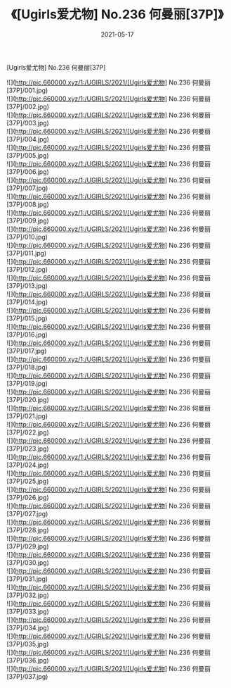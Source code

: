 ﻿---
layout: post
title:  《[Ugirls爱尤物] No.236 何曼丽[37P]》
date:   2021-05-17
img: http://pic.660000.xyz/1:/UGIRLS/2021/[Ugirls爱尤物] No.236 何曼丽[37P]/000.jpg
categories: [美女, 清纯, 唯美]
---

[Ugirls爱尤物] No.236 何曼丽[37P]

  ![](http://pic.660000.xyz/1:/UGIRLS/2021/[Ugirls爱尤物] No.236 何曼丽[37P]/001.jpg) <br> ![](http://pic.660000.xyz/1:/UGIRLS/2021/[Ugirls爱尤物] No.236 何曼丽[37P]/002.jpg) <br> ![](http://pic.660000.xyz/1:/UGIRLS/2021/[Ugirls爱尤物] No.236 何曼丽[37P]/003.jpg) <br> ![](http://pic.660000.xyz/1:/UGIRLS/2021/[Ugirls爱尤物] No.236 何曼丽[37P]/004.jpg) <br> ![](http://pic.660000.xyz/1:/UGIRLS/2021/[Ugirls爱尤物] No.236 何曼丽[37P]/005.jpg) <br> ![](http://pic.660000.xyz/1:/UGIRLS/2021/[Ugirls爱尤物] No.236 何曼丽[37P]/006.jpg) <br> ![](http://pic.660000.xyz/1:/UGIRLS/2021/[Ugirls爱尤物] No.236 何曼丽[37P]/007.jpg) <br> ![](http://pic.660000.xyz/1:/UGIRLS/2021/[Ugirls爱尤物] No.236 何曼丽[37P]/008.jpg) <br> ![](http://pic.660000.xyz/1:/UGIRLS/2021/[Ugirls爱尤物] No.236 何曼丽[37P]/009.jpg) <br> ![](http://pic.660000.xyz/1:/UGIRLS/2021/[Ugirls爱尤物] No.236 何曼丽[37P]/010.jpg) <br> ![](http://pic.660000.xyz/1:/UGIRLS/2021/[Ugirls爱尤物] No.236 何曼丽[37P]/011.jpg) <br> ![](http://pic.660000.xyz/1:/UGIRLS/2021/[Ugirls爱尤物] No.236 何曼丽[37P]/012.jpg) <br> ![](http://pic.660000.xyz/1:/UGIRLS/2021/[Ugirls爱尤物] No.236 何曼丽[37P]/013.jpg) <br> ![](http://pic.660000.xyz/1:/UGIRLS/2021/[Ugirls爱尤物] No.236 何曼丽[37P]/014.jpg) <br> ![](http://pic.660000.xyz/1:/UGIRLS/2021/[Ugirls爱尤物] No.236 何曼丽[37P]/015.jpg) <br> ![](http://pic.660000.xyz/1:/UGIRLS/2021/[Ugirls爱尤物] No.236 何曼丽[37P]/016.jpg) <br> ![](http://pic.660000.xyz/1:/UGIRLS/2021/[Ugirls爱尤物] No.236 何曼丽[37P]/017.jpg) <br> ![](http://pic.660000.xyz/1:/UGIRLS/2021/[Ugirls爱尤物] No.236 何曼丽[37P]/018.jpg) <br> ![](http://pic.660000.xyz/1:/UGIRLS/2021/[Ugirls爱尤物] No.236 何曼丽[37P]/019.jpg) <br> ![](http://pic.660000.xyz/1:/UGIRLS/2021/[Ugirls爱尤物] No.236 何曼丽[37P]/020.jpg) <br> ![](http://pic.660000.xyz/1:/UGIRLS/2021/[Ugirls爱尤物] No.236 何曼丽[37P]/021.jpg) <br> ![](http://pic.660000.xyz/1:/UGIRLS/2021/[Ugirls爱尤物] No.236 何曼丽[37P]/022.jpg) <br> ![](http://pic.660000.xyz/1:/UGIRLS/2021/[Ugirls爱尤物] No.236 何曼丽[37P]/023.jpg) <br> ![](http://pic.660000.xyz/1:/UGIRLS/2021/[Ugirls爱尤物] No.236 何曼丽[37P]/024.jpg) <br> ![](http://pic.660000.xyz/1:/UGIRLS/2021/[Ugirls爱尤物] No.236 何曼丽[37P]/025.jpg) <br> ![](http://pic.660000.xyz/1:/UGIRLS/2021/[Ugirls爱尤物] No.236 何曼丽[37P]/026.jpg) <br> ![](http://pic.660000.xyz/1:/UGIRLS/2021/[Ugirls爱尤物] No.236 何曼丽[37P]/027.jpg) <br> ![](http://pic.660000.xyz/1:/UGIRLS/2021/[Ugirls爱尤物] No.236 何曼丽[37P]/028.jpg) <br> ![](http://pic.660000.xyz/1:/UGIRLS/2021/[Ugirls爱尤物] No.236 何曼丽[37P]/029.jpg) <br> ![](http://pic.660000.xyz/1:/UGIRLS/2021/[Ugirls爱尤物] No.236 何曼丽[37P]/030.jpg) <br> ![](http://pic.660000.xyz/1:/UGIRLS/2021/[Ugirls爱尤物] No.236 何曼丽[37P]/031.jpg) <br> ![](http://pic.660000.xyz/1:/UGIRLS/2021/[Ugirls爱尤物] No.236 何曼丽[37P]/032.jpg) <br> ![](http://pic.660000.xyz/1:/UGIRLS/2021/[Ugirls爱尤物] No.236 何曼丽[37P]/033.jpg) <br> ![](http://pic.660000.xyz/1:/UGIRLS/2021/[Ugirls爱尤物] No.236 何曼丽[37P]/034.jpg) <br> ![](http://pic.660000.xyz/1:/UGIRLS/2021/[Ugirls爱尤物] No.236 何曼丽[37P]/035.jpg) <br> ![](http://pic.660000.xyz/1:/UGIRLS/2021/[Ugirls爱尤物] No.236 何曼丽[37P]/036.jpg) <br> ![](http://pic.660000.xyz/1:/UGIRLS/2021/[Ugirls爱尤物] No.236 何曼丽[37P]/037.jpg) <br>